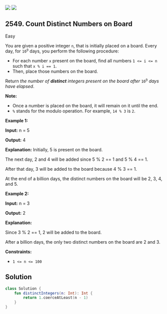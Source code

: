 [![](https://img.shields.io/github/stars/javadev/LeetCode-in-Kotlin?label=Stars&style=flat-square)](https://github.com/javadev/LeetCode-in-Kotlin)
[![](https://img.shields.io/github/forks/javadev/LeetCode-in-Kotlin?label=Fork%20me%20on%20GitHub%20&style=flat-square)](https://github.com/javadev/LeetCode-in-Kotlin/fork)

## 2549\. Count Distinct Numbers on Board

Easy

You are given a positive integer `n`, that is initially placed on a board. Every day, for <code>10<sup>9</sup></code> days, you perform the following procedure:

*   For each number `x` present on the board, find all numbers `1 <= i <= n` such that `x % i == 1`.
*   Then, place those numbers on the board.

Return _the number of **distinct** integers present on the board after_ <code>10<sup>9</sup></code> _days have elapsed_.

**Note:**

*   Once a number is placed on the board, it will remain on it until the end.
*   `%` stands for the modulo operation. For example, `14 % 3` is `2`.

**Example 1:**

**Input:** n = 5

**Output:** 4

**Explanation:** Initially, 5 is present on the board. 

The next day, 2 and 4 will be added since 5 % 2 == 1 and 5 % 4 == 1. 

After that day, 3 will be added to the board because 4 % 3 == 1. 

At the end of a billion days, the distinct numbers on the board will be 2, 3, 4, and 5.

**Example 2:**

**Input:** n = 3

**Output:** 2

**Explanation:** 

Since 3 % 2 == 1, 2 will be added to the board. 

After a billion days, the only two distinct numbers on the board are 2 and 3.

**Constraints:**

*   `1 <= n <= 100`

## Solution

```kotlin
class Solution {
    fun distinctIntegers(n: Int): Int {
        return 1.coerceAtLeast(n - 1)
    }
}
```